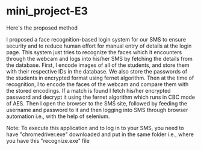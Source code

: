# mini_project-E3

Here's the proposed method

I proposed a face recognition-based login system for our SMS to ensure security and to reduce human effort for manual entry of details at the login page. This system just tries to 
recognize the faces which it encounters through the webcam and logs into his/her SMS by fetching the details from the database. First, I encode images of all of the students, and store 
them with their respective IDs in the database. We also store the passwords of the students in encrypted format using fernet algorithm. Then at the time of recognition, I to encode the faces of the webcam 
and compare them with the stored encodings. If a match is found I fetch his/her encrypted password and decrypt it using the fernet algorithm which runs in CBC mode of AES. Then I 
open the browser to the SMS site, followed by feeding the username and password to it and then logging into SMS through browser automation i.e., with the help of selenium.

Note: To execute this application and to log in to your SMS, you need to have "chromedriver.exe" downloaded and put in the same folder i.e., where you have this "recognize.exe" file
